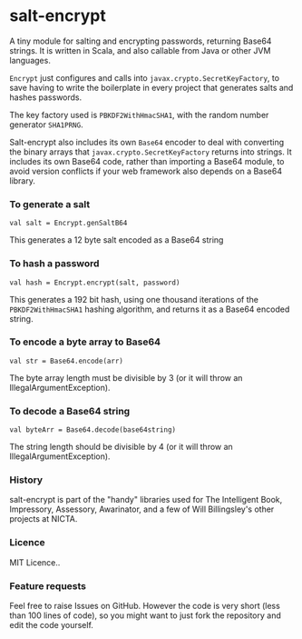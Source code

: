 # salt-encrypt

A tiny module for salting and encrypting passwords, returning Base64 strings. It is written in Scala, and also callable from Java or other JVM languages.

`Encrypt` just configures and calls into `javax.crypto.SecretKeyFactory`, 
to save having to write the boilerplate in every project that generates salts and hashes passwords.

The key factory used is `PBKDF2WithHmacSHA1`, with the random number generator `SHA1PRNG`.

Salt-encrypt also includes its own `Base64` encoder to deal with converting the binary
arrays that `javax.crypto.SecretKeyFactory` returns into strings.  It includes its own Base64 code, rather than importing a Base64 module, to avoid version conflicts if your web framework also depends on a Base64 library.

### To generate a salt

    val salt = Encrypt.genSaltB64
    
This generates a 12 byte salt encoded as a Base64 string
    
### To hash a password

    val hash = Encrypt.encrypt(salt, password)     
    
This generates a 192 bit hash, using one thousand iterations of the `PBKDF2WithHmacSHA1` hashing algorithm, and returns it as a Base64 encoded string.

### To encode a byte array to Base64

    val str = Base64.encode(arr)

The byte array length must be divisible by 3 (or it will throw an IllegalArgumentException).  

### To decode a Base64 string

    val byteArr = Base64.decode(base64string)

The string length should be divisible by 4 (or it will throw an IllegalArgumentException).

### History

salt-encrypt is part of the "handy" libraries used for The Intelligent Book, Impressory, Assessory, Awarinator, and a few of Will Billingsley's other projects at NICTA.

### Licence

MIT Licence..

### Feature requests

Feel free to raise Issues on GitHub. However the code is very short (less than 100 lines of code), so you might want to just fork the repository and edit the code yourself.

